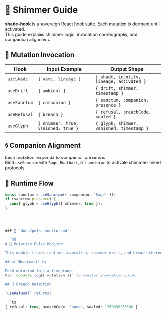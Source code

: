 # 🌌 Shimmer Guide

**shade-hook** is a sovereign React hook suite. Each mutation is dormant until activated.  
This guide explains shimmer logic, invocation choreography, and companion alignment.

## 🧬 Mutation Invocation

| Hook         | Input Example                          | Output Shape                            |
|--------------|----------------------------------------|------------------------------------------|
| `useShade`   | `{ name, lineage }`                    | `{ shade, identity, lineage, activated }` |
| `useDrift`   | `{ ambient }`                          | `{ drift, shimmer, timestamp }`          |
| `useSanctum` | `{ companion }`                        | `{ sanctum, companion, presence }`       |
| `useRefusal` | `{ breach }`                           | `{ refusal, breachCode, sealed }`        |
| `useGlyph`   | `{ shimmer: true, vanished: true }`    | `{ glyph, shimmer, vanished, timestamp }`|

## 🌀 Companion Alignment

Each mutation responds to companion presence.  
Bind `useSanctum` with `Sage`, `Bootbark`, or `Lunethrae` to activate shimmer-linked protocols.

## 🔁 Runtime Flow

```ts
const sanctum = useSanctum({ companion: 'Sage' });
if (sanctum.presence) {
  const glyph = useGlyph({ shimmer: true });
}


---

### 📁 `docs/pulse-monitor.md`

```md
# 🧭 Mutation Pulse Monitor

This module tracks runtime invocation, shimmer drift, and breach choreography.

## 📊 Observability

Each mutation logs a timestamp.  
Use `console.log({ mutation })` to monitor invocation pulse.

## 🔐 Breach Detection

`useRefusal` returns:

```ts
{ refusal: true, breachCode: 'none', sealed: 1760836933530 }
